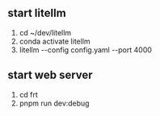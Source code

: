 ##  start  litellm

1. cd ~/dev/litellm 
2. conda activate litellm
3. litellm --config config.yaml --port 4000

## start web server

1. cd frt
2. pnpm run dev:debug
